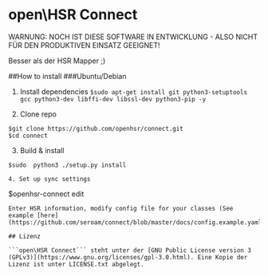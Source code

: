 # open\HSR Connect

WARNUNG: NOCH IST DIESE SOFTWARE IN ENTWICKLUNG - ALSO NICHT FÜR DEN PRODUKTIVEN EINSATZ GEEIGNET!

Besser als der HSR Mapper ;)

##How to install
###Ubuntu/Debian
1. Install dependencies
```$sudo apt-get install git python3-setuptools gcc python3-dev libffi-dev libssl-dev python3-pip -y```

2. Clone repo
```
$git clone https://github.com/openhsr/connect.git
$cd connect
```

3. Build & install
```
$sudo  python3 ./setup.py install

4. Set up sync settings
```
$openhsr-connect edit
```
Enter HSR information, modify config file for your classes (See example [here](https://github.com/seroam/connect/blob/master/docs/config.example.yaml)

## Lizenz

```open\HSR Connect``` steht unter der [GNU Public License version 3 (GPLv3)](https://www.gnu.org/licenses/gpl-3.0.html). Eine Kopie der Lizenz ist unter LICENSE.txt abgelegt.
